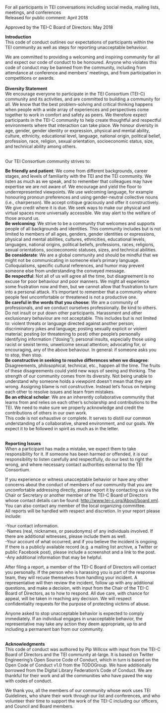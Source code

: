 

For all participants in TEI conversations including social media, mailing lists, meetings, and conferences<br>
Released for public comment: April 2018<br>

Approved by the TEI-C Board of Directors: May 2018<br>

**Introduction**<br>
This code of conduct outlines our expectations of participants within the TEI community as well as steps for reporting unacceptable behaviour.<br>

We are committed to providing a welcoming and inspiring community for all and expect our code of conduct to be honoured. Anyone who violates this code of conduct may be banned from the community, including from attendance at conference and members’ meetings, and from participation in competitions or awards.
<br>
<br>
**Diversity Statement**<br>
We encourage everyone to participate in the TEI Consortium (TEI-C) community and its activities, and are committed to building a community for all. We know that the best problem-solving and critical thinking happens when people with a wide array of experiences and perspectives come together to work in comfort and safety as peers. We therefore expect participants in the TEI-C community to help create thoughtful and respectful environments where that interaction can take place. We honour diversity in age, gender, gender identity or expression, physical and mental ability, culture, ethnicity, educational level, language, national origin, political belief, profession, race, religion, sexual orientation, socioeconomic status, size, and technical ability among others.<br><br>

Our TEI Consortium community strives to:<br>

**Be friendly and patient**: We come from different backgrounds, career stages, and levels of familiarity with the TEI and the TEI community. We listen as much as we speak, and to remember that colleagues may have expertise we are not aware of. We encourage and yield the floor to underrepresented viewpoints. We use welcoming language, for example honouring pronoun preferences and using gender-neutral collective nouns (i.e., chairperson). We accept critique graciously and offer it constructively. We give credit where it is due. We seek ways to make our physical and virtual spaces more universally accessible. We stay alert to the welfare of those around us.<br>
**Be welcoming**: We strive to be a community that welcomes and supports people of all backgrounds and identities. This community includes but is not limited to members of all ages, genders, gender identities or expressions, physical and mental abilities, cultures, ethnicities, educational levels, languages, national origins, political beliefs, professions, races, religions, sexual orientations, socioeconomic statuses, sizes, and technical abilities.<br>
**Be considerate**:  We are a global community and should be mindful that we might not be communicating in someone else’s primary language. Colloquialisms, specific cultural references, and humor may prevent someone else from understanding the conveyed message.<br>
**Be respectful**: Not all of us will agree all the time, but disagreement is no excuse for poor behaviour and poor manners. We might all experience some frustration now and then, but we cannot allow that frustration to turn into a personal attack. It’s important to remember that a community where people feel uncomfortable or threatened is not a productive one.<br>
**Be careful in the words that you choose**: We are a community of professionals, and we conduct ourselves professionally. Be kind to others. Do not insult or put down other participants. Harassment and other exclusionary behaviour are not acceptable. This includes but is not limited to: violent threats or language directed against another person; discriminatory jokes and language; posting sexually explicit or violent material; posting (or threatening to post) other people’s personally identifying information (“doxing”); personal insults, especially those using racist or sexist terms; unwelcome sexual attention; advocating for, or encouraging, any of the above behaviour. In general: if someone asks you to stop, then stop.<br>
**Be constructive in seeking to resolve differences when we disagree**: Disagreements, philosophical, technical, etc., happen all the time. The fruits of these disagreements could yield new ways of seeing and thinking. The strength of our community comes from its diversity. Not being unable to understand why someone holds a viewpoint doesn’t mean that they are wrong. Assigning blame is not constructive. Instead let’s focus on helping each other to resolve issues and learn from mistakes.<br>
**Be an ethical scholar**: We are an inherently collaborative community that learns from and relies on each other’s scholarship and contributions to the TEI. We need to make sure we properly acknowledge and credit the contributions of others in our own work.<br>
This code is not exhaustive or complete. It serves to distill our common understanding of a collaborative, shared environment, and our goals. We expect it to be followed in spirit as much as in the letter.<br><br>

**Reporting Issues**<br>
When a participant has made a mistake, we expect them to take responsibility for it. If someone has been harmed or offended, it is our responsibility to listen carefully and respectfully, do our best to right the wrong, and where necessary contact authorities external to the TEI Consortium.<br>

If you experience or witness unacceptable behavior or have any other concerns about the conduct of members of our community that you are uncomfortable addressing directly, please report it by contacting us via the Chair or Secretary or another member of the TEI-C Board of Directors whose contact details can be found: http://www.tei-c.org/About/board.xml. You can also contact any member of the local organizing committee. <br>
All reports will be handled with respect and discretion. In your report please include:<br>

-Your contact information.<br>
-Names (real, nicknames, or pseudonyms) of any individuals involved. If there are additional witnesses, please include them as well.<br>
-Your account of what occurred, and if you believe the incident is ongoing. If there is a publicly available record (e.g. a mailing list archive, a Twitter or public Facebook post), please include a screenshot and a link to the post.<br>
-Any additional information that may be helpful.<br>

After filing a report, a member of the TEI-C Board of Directors will contact you personally. If the person who is harassing you is part of the response team, they will recuse themselves from handling your incident. A representative will then review the incident, follow up with any additional questions, and make a decision, with input from the Chair of the TEI-C Board of Directors, as to how to respond. All due care, with chance for appeal, will be taken in reaching any decision. We will respect confidentiality requests for the purpose of protecting victims of abuse.<br>

Anyone asked to stop unacceptable behavior is expected to comply immediately. If an individual engages in unacceptable behavior, the representative may take any action they deem appropriate, up to and including a permanent ban from our community.<br><br>

**Acknowledgments**<br>
This code of conduct was authored by Pip Willcox with input from the TEI-C Board of Directors and the TEI community at-large. It is based on Twitter Engineering’s Open Source Code of Conduct, which in turn is based on the Open Code of Conduct v1.0 from the TODOGroup. We have additionally borrowed from the Digital Library Federation’s Code of Conduct. We are thankful for their work and all the communities who have paved the way with codes of conduct.<br>

We thank you, all the members of our community whose work uses TEI Guidelines, who share their work through our list and conferences, and who volunteer their time to support the work of the TEI-C including our officers, and Council and Board members.<br>

